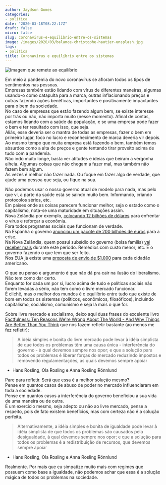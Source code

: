```yaml
---
author: Jaydson Gomes
categories:
- politica
date: "2020-03-18T08:22:17Z"
draft: false
micro: false
slug: coronavirus-e-equilibrio-entre-os-sistemas
image: /images/2020/03/balance-christophe-hautier-unsplash.jpg
tags:
- politica
title: Coronavírus e equilíbrio entre os sistemas
---
```


![Imagem que remete ao equilíbrio](/images/2020/03/balance-christophe-hautier-unsplash.jpg)

Em meio à pandemia do novo coronavírus se afloram todos os tipos de sentimentos nas pessoas.  
Empresas também estão lidando com vírus de diferentes maneiras, algumas usando-o como catapulta para a marca, outras inflacionando preços e outras fazendo ações benéficas, importantes e positivamente impactantes para o bem da sociedade.  
No caso de empresas que estão fazendo algum bem, se existe interesse por trás ou não, não importa muito (nesse momento). Afinal de contas, estamos lidando com a saúde da população, e se uma empresa pode fazer o bem e ter resultado com isso, que seja.  
Aliás, esse deveria ser o mantra de todas as empresas, fazer o bem em primeiro lugar, foco no lucro e reconhecimento de marca deveria vir depois.  
Ao mesmo tempo que muita empresa está fazendo o bem, também temos absurdos como a alta de preços e gente tentando tirar proveito acima de tudo com a pandemia.  
Não indo muito longe, basta ver atitudes e ideias que beiram a vergonha alheia. Algumas coisas que não chegam a fazer mal, mas também não fazem bem algum.  
Às vezes é melhor não fazer nada. Ou foque em fazer algo de verdade, que ajude uma pessoa que seja, ou fique na sua.  

Não podemos usar o nosso governo atual de modelo para nada, mas pelo que vi, a parte da saúde está se saindo muito bem. Informando, criando protocolos sérios, etc.  
Em países onde as coisas parecem funcionar melhor, seja o estado como o capitalismo, nota-se uma maturidade em situações assim.  
Nova Zelândia por exemplo, [colocando 12 bilhões de dólares](https://www.stuff.co.nz/national/health/coronavirus/120342452/governments-121-package-rides-to-the-rescue-of-the-economy) para enfrentar o vírus e reforçar a econômia.  
Fora todos programas sociais que funcionam de verdade.  
Na Espanha o governo [anunciou um pacote de 200 bilhões de euros](https://g1.globo.com/economia/noticia/2020/03/17/espanha-anuncia-pacote-de-ajuda-de-200-bilhoes-de-euros-para-crise-de-coronavirus.ghtml) para a crise.  
Na Nova Zelândia, quem possui subsídio do governo (bolsa família) [vai receber mais](https://www.stuff.co.nz/national/health/coronavirus/120328660/coronavirus-lowincome-families-and-pensioners-target-of-major-payment-boost) durante este período. Remédios com custo menor, etc. É o governo fazendo o que tem que ser feito.  
Nos EUA já existe uma [proposta de envio de $1.000](https://www.cnbc.com/2020/03/16/coronavirus-stimulus-romney-proposes-1000-for-every-american.html) para cada cidadão americano.  

O que eu penso e argumento é que não dá pra cair na ilusão do liberalismo. Não tem como dar certo.  
Enquanto for cada um por si, lucro acima de tudo e políticas sociais não forem levadas a sério, não tem como o livre mercado funcionar.  
É clichê, mas o melhor dos mundos é o equilíbrio entre tudo que existe de bom em todos os sistemas (políticos, econômicos, filosóficos), incluindo capitalismo, socialismo, comunismo e seja lá mais o que for.  

Sobre livre mercado e socialismo, deixo aqui duas frases do excelente livro [Factfulness: Ten Reasons We're Wrong About The World - And Why Things Are Better Than You Think](https://www.goodreads.com/book/show/34890015-factfulness) que nos fazem refletir bastante (ao menos me fez refletir):  

> A idéia simples e bonita do livre mercado pode levar à idéia simplista de que todos os problemas têm uma causa única - interferência do governo - à qual devemos sempre nos opor; e que a solução para todos os problemas é liberar forças do mercado reduzindo impostos e removendo regulamentações, as quais devemos sempre apoiar
- Hans Rosling, Ola Rosling e Anna Rosling Rönnlund

Pare para refletir. Será que essa é a melhor solução mesmo?  
Pense em quantos casos de abuso de poder no mercado influenciaram em toda a sociedade.  
Pense em quantos casos a interferência do governo beneficiou a sua vida de uma maneira ou de outra.  
É um exercício mesmo, seja adepto ou não ao livre mercado, pense a respeito, pois de fato existem benefícios, mas com certeza não é a solução perfeita.  
 
> Alternativamente, a idéia simples e bonita de igualdade pode levar à idéia simplista de que todos os problemas são causados pela desigualdade, à qual devemos sempre nos opor; e que a solução para todos os problemas é a redistribuição de recursos, que devemos sempre apoiar  
- Hans Rosling, Ola Rosling e Anna Rosling Rönnlund

Realmente. Por mais que eu simpatize muito mais com regimes que possuem como base a igualdade, não podemos achar que essa é a solução mágica de todos os problemas na sociedade.  
